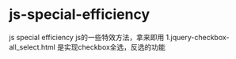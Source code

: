 # js-special-efficiency
js special efficiency
js的一些特效方法，拿来即用  1.jquery-checkbox-all_select.html  是实现checkbox全选，反选的功能
